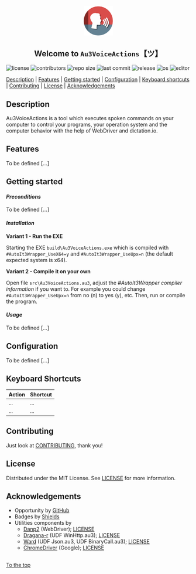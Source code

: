 #####

<p align="center">
    <img src="images/icon.png" width="80" />
    <h2 align="center">Welcome to <code>Au3VoiceActions</code>【ツ】</h2>
</p>

![license](https://img.shields.io/badge/license-MIT-ff69b4.svg?style=flat-square&logo=spdx)
![contributors](https://img.shields.io/github/contributors/Sven-Seyfert/Au3VoiceActions.svg?style=flat-square&logo=github)
![repo size](https://img.shields.io/github/repo-size/Sven-Seyfert/Au3VoiceActions.svg?style=flat-square&logo=github)
![last commit](https://img.shields.io/github/last-commit/Sven-Seyfert/Au3VoiceActions.svg?style=flat-square&logo=github)
![release](https://img.shields.io/github/release/Sven-Seyfert/Au3VoiceActions.svg?style=flat-square&logo=github)
![os](https://img.shields.io/badge/os-windows-yellow.svg?style=flat-square&logo=windows)
![editor](https://img.shields.io/badge/editor-VSCode-blueviolet.svg?style=flat-square&logo=visual-studio-code)

[Description](#description) | [Features](#features) | [Getting started](#getting-started) | [Configuration](#configuration) | [Keyboard shortcuts](#keyboard-shortcuts) | [Contributing](#contributing) | [License](#license) | [Acknowledgements](#acknowledgements)

## Description

Au3VoiceActions is a tool which executes spoken commands on your computer to control your programs, your operation system and the computer behavior with the help of WebDriver and dictation.io.

## Features

To be defined [...]

## Getting started

#### *Preconditions*

To be defined [...]

#### *Installation*

**Variant 1 - Run the EXE**

Starting the EXE `build\Au3VoiceActions.exe` which is compiled with `#AutoIt3Wrapper_UseX64=y` and `#AutoIt3Wrapper_UseUpx=n` (the default expected system is x64).

**Variant 2 - Compile it on your own**

Open file `src\Au3VoiceActions.au3`, adjust the *#AutoIt3Wrapper compiler information* if you want to. For example you could change `#AutoIt3Wrapper_UseUpx=n` from no (n) to yes (y), etc.
Then, run or compile the program.

#### *Usage*

To be defined [...]

## Configuration

To be defined [...]

## Keyboard Shortcuts

| Action | Shortcut |
| :---   | :---     |
| ...    | ...      |
| ...    | ...      |

## Contributing

Just look at [CONTRIBUTING](https://github.com/Sven-Seyfert/Au3VoiceActions/blob/main/docs/CONTRIBUTING.md), thank you!

## License

Distributed under the MIT License. See [LICENSE](https://github.com/Sven-Seyfert/Au3VoiceActions/blob/main/LICENSE.md) for more information.

## Acknowledgements

- Opportunity by [GitHub](https://github.com)
- Badges by [Shields](https://shields.io)
- Utilities components by
  - [Danp2](https://github.com/Danp2/WebDriver) (WebDriver); [LICENSE](https://github.com/Danp2/WebDriver/blob/master/LICENSE)
  - [Dragana-r](https://github.com/dragana-r/autoit-winhttp) (UDF WinHttp.au3); [LICENSE]()
  - [Ward](https://www.autoitscript.com/forum/topic/148114-a-non-strict-json-udf-jsmn) (UDF Json.au3, UDF BinaryCall.au3); [LICENSE]()
  - [ChromeDriver](https://sites.google.com/a/chromium.org/chromedriver/downloads) (Google); [LICENSE](https://www.nuget.org/packages/Selenium.WebDriver.ChromeDriver)

##

[To the top](#)
